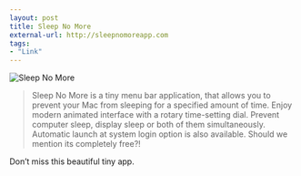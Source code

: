 ```yaml
---
layout: post
title: Sleep No More
external-url: http://sleepnomoreapp.com
tags:
- "Link"
---
```

![Sleep No More](http://images.sayzlim.net/2013/01/sleep_no_more.jpg "Sleep No More")

> Sleep No More is a tiny menu bar application, that allows you to prevent your Mac from sleeping for a specified amount of time. Enjoy modern animated interface with a rotary time-setting dial. Prevent computer sleep, display sleep or both of them simultaneously. Automatic launch at system login option is also available. Should we mention its completely free?!

Don’t miss this beautiful tiny app.
